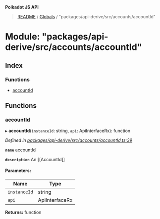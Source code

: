 **Polkadot JS API**

> [README](../README.md) / [Globals](../globals.md) / "packages/api-derive/src/accounts/accountId"

# Module: "packages/api-derive/src/accounts/accountId"

## Index

### Functions

* [accountId](_packages_api_derive_src_accounts_accountid_.md#accountid)

## Functions

### accountId

▸ **accountId**(`instanceId`: string, `api`: ApiInterfaceRx): function

*Defined in [packages/api-derive/src/accounts/accountId.ts:39](https://github.com/polkadot-js/api/blob/e055438c5/packages/api-derive/src/accounts/accountId.ts#L39)*

**`name`** accountId

**`description`** An [[AccountId]]

#### Parameters:

Name | Type |
------ | ------ |
`instanceId` | string |
`api` | ApiInterfaceRx |

**Returns:** function
